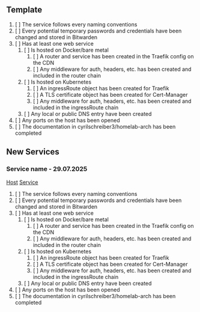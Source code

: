 ## Template

1. [ ] The service follows every naming conventions
2. [ ] Every potential temporary passwords and credentials have been changed and stored in Bitwarden
3. [ ] Has at least one web service
	1. [ ] Is hosted on Docker/bare metal
		1. [ ] A router and service has been created in the Traefik config on the CDN
		2. [ ] Any middleware for auth, headers, etc. has been created and included in the router chain
	2. [ ] Is hosted on Kubernetes
		1. [ ] An ingressRoute object has been created for Traefik
		2. [ ] A TLS certificate object has been created for Cert-Manager
		3. [ ] Any middleware for auth, headers, etc. has been created and included in the ingressRoute chain
	3. [ ] Any local or public DNS entry have been created
4. [ ] Any ports on the host has been opened
5. [ ] The documentation in cyrilschreiber3/homelab-arch has been completed

## New Services

### Service name - 29.07.2025
[Host]() [Service]() 

1. [ ] The service follows every naming conventions
2. [ ] Every potential temporary passwords and credentials have been changed and stored in Bitwarden
3. [ ] Has at least one web service
	1. [ ] Is hosted on Docker/bare metal
		1. [ ] A router and service has been created in the Traefik config on the CDN
		2. [ ] Any middleware for auth, headers, etc. has been created and included in the router chain
	2. [ ] Is hosted on Kubernetes
		1. [ ] An ingressRoute object has been created for Traefik
		2. [ ] A TLS certificate object has been created for Cert-Manager
		3. [ ] Any middleware for auth, headers, etc. has been created and included in the ingressRoute chain
	3. [ ] Any local or public DNS entry have been created
4. [ ] Any ports on the host has been opened
5. [ ] The documentation in cyrilschreiber3/homelab-arch has been completed
